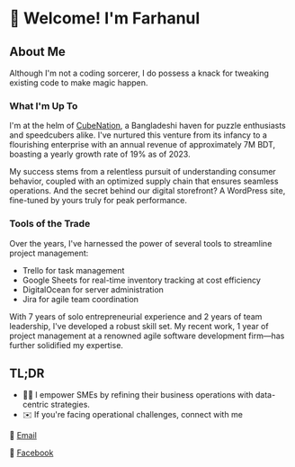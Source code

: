 # 👋 Welcome! I'm Farhanul

## About Me

Although I'm not a coding sorcerer, I do possess a knack for tweaking existing code to make magic happen.

### What I'm Up To

I'm at the helm of [CubeNation](https://cubenationshop.com), a Bangladeshi haven for puzzle enthusiasts and speedcubers alike. I've nurtured this venture from its infancy to a flourishing enterprise with an annual revenue of approximately 7M BDT, boasting a yearly growth rate of 19% as of 2023. 

My success stems from a relentless pursuit of understanding consumer behavior, coupled with an optimized supply chain that ensures seamless operations. And the secret behind our digital storefront? A WordPress site, fine-tuned by yours truly for peak performance.

### Tools of the Trade

Over the years, I've harnessed the power of several tools to streamline project management:

- Trello for task management
- Google Sheets for real-time inventory tracking at cost efficiency
- DigitalOcean for server administration
- Jira for agile team coordination

With 7 years of solo entrepreneurial experience and 2 years of team leadership, I've developed a robust skill set. My recent work, 1 year of project management at a renowned agile software development firm—has further solidified my expertise.

## TL;DR

- 🧑‍💼 I empower SMEs by refining their business operations with data-centric strategies.
- ✉️ If you're facing operational challenges, connect with me

📧 [Email](mailto:2017khan54@gmail.com?subject=[GitHub]%20Business%20Optimization%20Inquiry)

🔗 [Facebook](https://www.facebook.com/WCA2017khan54)
